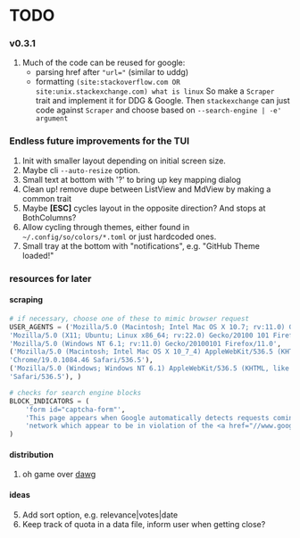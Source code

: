 # TODO

### v0.3.1
1. Much of the code can be reused for google:
    * parsing href after `"url="` (similar to uddg)
    * formatting `(site:stackoverflow.com OR site:unix.stackexchange.com) what is linux`
  So make a `Scraper` trait and implement it for DDG & Google. Then
  `stackexchange` can just code against `Scraper` and choose based on
  `--search-engine | -e' argument`

### Endless future improvements for the TUI
1. Init with smaller layout depending on initial screen size.
2. Maybe cli `--auto-resize` option.
3. Small text at bottom with '?' to bring up key mapping dialog
4. Clean up! remove dupe between ListView and MdView by making a common trait
5. Maybe **[ESC]** cycles layout in the opposite direction? And stops at
   BothColumns?
6. Allow cycling through themes, either found in `~/.config/so/colors/*.toml`
    or just hardcoded ones.
7. Small tray at the bottom with "notifications", e.g. "GitHub Theme loaded!"

### resources for later

#### scraping
```python
# if necessary, choose one of these to mimic browser request
USER_AGENTS = ('Mozilla/5.0 (Macintosh; Intel Mac OS X 10.7; rv:11.0) Gecko/20100101 Firefox/11.0',
'Mozilla/5.0 (X11; Ubuntu; Linux x86_64; rv:22.0) Gecko/20100 101 Firefox/22.0',
'Mozilla/5.0 (Windows NT 6.1; rv:11.0) Gecko/20100101 Firefox/11.0',
('Mozilla/5.0 (Macintosh; Intel Mac OS X 10_7_4) AppleWebKit/536.5 (KHTML, like Gecko) '
'Chrome/19.0.1084.46 Safari/536.5'),
('Mozilla/5.0 (Windows; Windows NT 6.1) AppleWebKit/536.5 (KHTML, like Gecko) Chrome/19.0.1084.46'
'Safari/536.5'), )

# checks for search engine blocks
BLOCK_INDICATORS = (
    'form id="captcha-form"',
    'This page appears when Google automatically detects requests coming from your computer '
    'network which appear to be in violation of the <a href="//www.google.com/policies/terms/">Terms of Service'
)
```

#### distribution
1. oh game over [dawg](https://github.com/japaric/trust)

#### ideas
5. Add sort option, e.g. relevance|votes|date
8. Keep track of quota in a data file, inform user when getting close?
